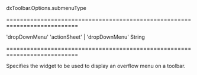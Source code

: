 <!--id-->dxToolbar.Options.submenuType<!--/id-->
===========================================================================
<!--hidden--><!--/hidden-->
<!--default-->'dropDownMenu'<!--/default-->
<!--acceptValues-->'actionSheet' | 'dropDownMenu'<!--/acceptValues-->
<!--type-->String<!--/type-->
===========================================================================

<!--shortDescription-->
Specifies the widget to be used to display an overflow menu on a toolbar.
<!--/shortDescription-->

<!--fullDescription-->

<!--/fullDescription-->